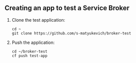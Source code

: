 ## Creating an app to test a Service Broker

1. Clone the test application:

	```
	cd ~
	git clone https://github.com/s-matyukevich/broker-test 
	```

2. Push the application:

	```
	cd ~/broker-test
	cf push test-app
	```

